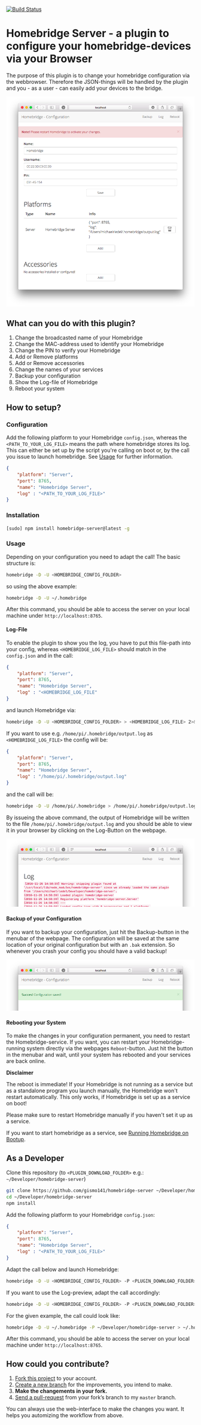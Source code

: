[![Build Status](https://travis-ci.org/gismo141/homebridge-server.svg?branch=master)](https://travis-ci.org/gismo141/homebridge-server)

# Homebridge Server - a plugin to configure your homebridge-devices via your Browser

The purpose of this plugin is to change your homebridge configuration via the webbrowser.
Therefore the JSON-things will be handled by the plugin and you - as a user - can easily add your devices to the bridge.

![Overview](overview.png)

## What can you do with this plugin?

1. Change the broadcasted name of your Homebridge
2. Change the MAC-address used to identify your Homebridge
3. Change the PIN to verify your Homebridge
4. Add or Remove platforms
5. Add or Remove accessories
6. Change the names of your services
7. Backup your configuration
8. Show the Log-file of Homebridge
9. Reboot your system

## How to setup?

### Configuration

Add the following platform to your Homebridge `config.json`, whereas the `<PATH_TO_YOUR_LOG_FILE>` means the path where homebridge stores its log.
This can either be set up by the script you're calling on boot or, by the call you issue to launch homebridge.
See [Usage](#usage) for further information.


```JSON
{
	"platform": "Server",
	"port": 8765,
	"name": "Homebridge Server",
	"log" : "<PATH_TO_YOUR_LOG_FILE>"
}
```

### Installation

```Bash
[sudo] npm install homebridge-server@latest -g
```

### Usage

Depending on your configuration you need to adapt the call!
The basic structure is:

```Bash
homebridge -D -U <HOMEBRIDGE_CONFIG_FOLDER>
```

so using the above example:

```Bash
homebridge -D -U ~/.homebridge
```

After this command, you should be able to access the server on your local machine under `http://localhost:8765`.

#### Log-File

To enable the plugin to show you the log, you have to put this file-path into your config, whereas `<HOMEBRIDGE_LOG_FILE>` should match in the `config.json` and in the call:

```JSON
{
	"platform": "Server",
	"port": 8765,
	"name": "Homebridge Server",
	"log" : "<HOMEBRIDGE_LOG_FILE"
}
```

and launch Homebridge via:

```Bash
homebridge -D -U <HOMEBRIDGE_CONFIG_FOLDER> > <HOMEBRIDGE_LOG_FILE> 2>&1 &
```

If you want to use e.g. `/home/pi/.homebridge/output.log` as `<HOMEBRIDGE_LOG_FILE>` the config will be:

```JSON
{
	"platform": "Server",
	"port": 8765,
	"name": "Homebridge Server",
	"log" : "/home/pi/.homebridge/output.log"
}
```

and the call will be:

```Bash
homebridge -D -U /home/pi/.homebridge > /home/pi/.homebridge/output.log 2>&1 &
```

By issueing the above command, the output of Homebridge will be written to the file `/home/pi/.homebridge/output.log` and you should be able to view it in your browser by clicking on the Log-Button on the webpage.

![Log File](log_file.png)

#### Backup of your Configuration

If you want to backup your configuration, just hit the Backup-button in the menubar of the webpage.
The configuration will be saved at the same location of your original configuration but with an `.bak` extension.
So whenever you crash your config you should have a valid backup!

![Backup](backup.png)

#### Rebooting your System

To make the changes in your configuration permanent, you need to restart the Homebridge-service.
If you want, you can restart your Homebridge-running system directly via the webpages `Reboot`-button.
Just hit the button in the menubar and wait, until your system has rebooted and your services are back online.

**Disclaimer**

The reboot is immediate!
If your Homebridge is not running as a service but as a standalone program you launch manually, the Homebridge won't restart automatically.
This only works, if Homebridge is set up as a service on boot!

Please make sure to restart Homebridge manually if you haven't set it up as a service.

If you want to start homebridge as a service, see [Running Homebridge on Bootup](https://github.com/nfarina/homebridge/wiki/Running-HomeBridge-on-a-Raspberry-Pi#running-homebridge-on-bootup).

## As a Developer

Clone this repository (to `<PLUGIN_DOWNLOAD_FOLDER>` e.g.: `~/Developer/homebridge-server`)

```Bash
git clone https://github.com/gismo141/homebridge-server ~/Developer/homebridge-server
cd ~/Developer/homebridge-server
npm install
```

Add the following platform to your Homebridge `config.json`:
```JSON
{
	"platform": "Server",
	"port": 8765,
	"name": "Homebridge Server",
	"log" : "<PATH_TO_YOUR_LOG_FILE>"
}
```

Adapt the call below and launch Homebridge:

```Bash
homebridge -D -U <HOMEBRIDGE_CONFIG_FOLDER> -P <PLUGIN_DOWNLOAD_FOLDER>
```

If you want to use the Log-preview, adapt the call accordingly:

```Bash
homebridge -D -U <HOMEBRIDGE_CONFIG_FOLDER> -P <PLUGIN_DOWNLOAD_FOLDER> > <HOMEBRIDGE_LOG_FILE> 2>&1 &
```

For the given example, the call could look like:

```Bash
homebridge -D -U ~/.homebridge -P ~/Developer/homebridge-server > ~/.homebridge/output.log 2>&1 &
```

After this command, you should be able to access the server on your local machine under `http://localhost:8765`.

## How could you contribute?

1. [Fork this project][fork] to your account.
2. [Create a new branch][branch] for the improvements, you intend to make.
3. **Make the changements in your fork.**
4. [Send a pull-request][pr] from your fork’s branch to my `master` branch.
 
You can always use the web-interface to make the changes you want. It helps you automizing the workflow from above.

[fork]: http://help.github.com/forking/
[branch]: https://help.github.com/articles/creating-and-deleting-branches-within-your-repository
[pr]: http://help.github.com/pull-requests/
